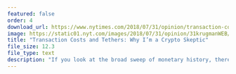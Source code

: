 ```yaml
---
featured: false
order: 4
download_url: https://www.nytimes.com/2018/07/31/opinion/transaction-costs-and-tethers-why-im-a-crypto-skeptic.html
image: https://static01.nyt.com/images/2018/07/31/opinion/31krugmanWEB/merlin_138248091_ee4f4bae-444b-42de-a503-40516d2bd239-superJumbo.jpg?quality=90&auto=webp
title: "Transaction Costs and Tethers: Why I’m a Crypto Skeptic"
file_size: 12.3
file_type: text
description: "If you look at the broad sweep of monetary history, there has been a clear direction of change over time: namely, one of reducing the frictions of doing business and the amount of real resources required to deal with those frictions."
---
```

